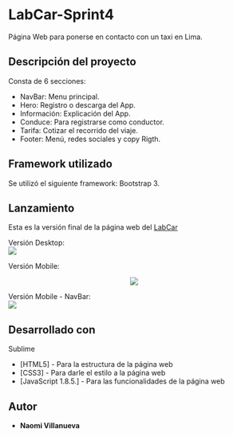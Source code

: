 # LabCar-Sprint4

Página Web para ponerse en contacto con un taxi en Lima.

## Descripción del proyecto

Consta de 6 secciones:

* NavBar: Menu principal.
* Hero: Registro o descarga del App.
* Información: Explicación del App.
* Conduce: Para registrarse como conductor.
* Tarifa: Cotizar el recorrido del viaje.
* Footer: Menú, redes sociales y copy Rigth.

## Framework utilizado

Se utilizó el siguiente framework: Bootstrap 3.

## Lanzamiento 

Esta es la versión final de la página web del <a href="https://naovillaj.github.io/LabCar-Sprint4/">LabCar</a>

Versión Desktop: 
<br><img src="assets/vistas/labcar/desktop.png">

Versión Mobile:
<br><center><img src="assets/vistas/labcar/mobile.png"></center>

Versión Mobile - NavBar: 
<br><img src="assets/vistas/labcar/mobile-navbar.png">

## Desarrollado con

Sublime 

* [HTML5] - Para la estructura de la página web
* [CSS3] - Para darle el estilo a la página web
* [JavaScript 1.8.5.] - Para las funcionalidades de la página web

## Autor

* **Naomi Villanueva** 
